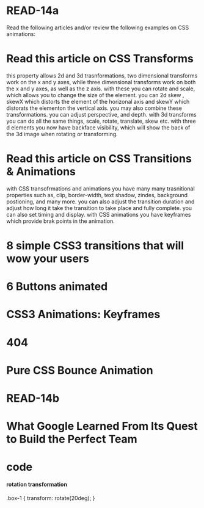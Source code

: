 # READ-14a
Read the following articles and/or review the following examples on CSS animations:

# Read this article on CSS Transforms
this property allows 2d and 3d trasnformations, two dimensional transforms work on the x and y axes, while three dimensional transforms work on both the x and y axes, as well as the z axis. with these you can rotate and scale, which allows you to change the size of the element. you can 2d skew , skewX which distorts the element of the horizonal axis and skewY which distorats the elementon the vertical axis. you may also combine these transformations. you can adjust perspective, and depth. with 3d transforms you can do all the same things, scale, rotate, translate, skew etc. with three d elements you now have backface visibility, which will show the back of the 3d image when rotating or transforming.

# Read this article on CSS Transitions & Animations
with CSS transofrmations and animations you have many many trasnitional properties such as, clip, border-width, text shadow, zindes, background postioning, and many more. you can also adjust the transition duration and adjust how long it take the transition to take place and fully complete. you can also set timing and display. with CSS animations you have keyframes which provide brak points in the animation.

# 8 simple CSS3 transitions that will wow your users


# 6 Buttons animated
# CSS3 Animations: Keyframes
# 404
# Pure CSS Bounce Animation

# READ-14b
# What Google Learned From Its Quest to Build the Perfect Team

# code
#### rotation transformation
.box-1 {
  transform: rotate(20deg);
}